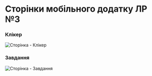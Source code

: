 # Сторінки мобільного додатку ЛР №3

### Клікер

![Сторінка - Клікер]()

### Завдання

![Сторінка - Завдання]()
